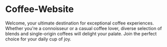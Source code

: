 # Coffee-Website
Welcome, your ultimate destination for exceptional coffee experiences. Whether you're a connoisseur or a casual coffee lover, diverse selection of blends and single-origin coffees will delight your palate. Join the perfect choice for your daily cup of joy.
